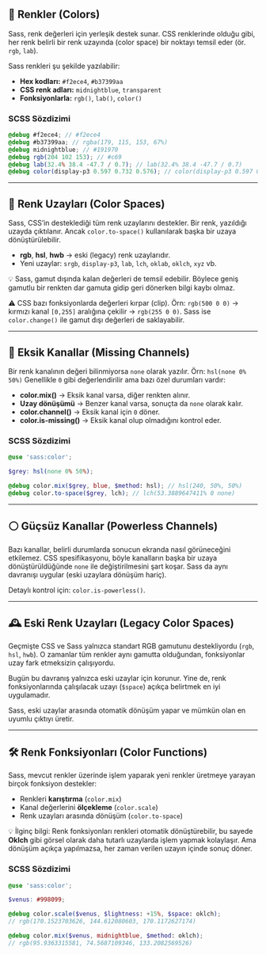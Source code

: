 ## 🎨 Renkler (Colors)

Sass, renk değerleri için yerleşik destek sunar. CSS renklerinde olduğu gibi, her renk belirli bir renk uzayında (color space) bir noktayı temsil eder (ör. `rgb`, `lab`).

Sass renkleri şu şekilde yazılabilir:

* **Hex kodları:** `#f2ece4`, `#b37399aa`
* **CSS renk adları:** `midnightblue`, `transparent`
* **Fonksiyonlarla:** `rgb()`, `lab()`, `color()`

### SCSS Sözdizimi

```scss
@debug #f2ece4; // #f2ece4
@debug #b37399aa; // rgba(179, 115, 153, 67%)
@debug midnightblue; // #191970
@debug rgb(204 102 153); // #c69
@debug lab(32.4% 38.4 -47.7 / 0.7); // lab(32.4% 38.4 -47.7 / 0.7)
@debug color(display-p3 0.597 0.732 0.576); // color(display-p3 0.597 0.732 0.576)
```

---

## 🌈 Renk Uzayları (Color Spaces)

Sass, CSS’in desteklediği tüm renk uzaylarını destekler.
Bir renk, yazıldığı uzayda çıktılanır. Ancak `color.to-space()` kullanılarak başka bir uzaya dönüştürülebilir.

* **rgb**, **hsl**, **hwb** → eski (legacy) renk uzaylarıdır.
* Yeni uzaylar: `srgb`, `display-p3`, `lab`, `lch`, `oklab`, `oklch`, `xyz` vb.

💡 Sass, gamut dışında kalan değerleri de temsil edebilir. Böylece geniş gamutlu bir renkten dar gamuta gidip geri dönerken bilgi kaybı olmaz.

⚠️ CSS bazı fonksiyonlarda değerleri kırpar (clip).
Örn: `rgb(500 0 0)` → kırmızı kanal `[0,255]` aralığına çekilir → `rgb(255 0 0)`.
Sass ise `color.change()` ile gamut dışı değerleri de saklayabilir.

---

## 🔲 Eksik Kanallar (Missing Channels)

Bir renk kanalının değeri bilinmiyorsa `none` olarak yazılır. Örn: `hsl(none 0% 50%)`
Genellikle `0` gibi değerlendirilir ama bazı özel durumları vardır:

* **color.mix()** → Eksik kanal varsa, diğer renkten alınır.
* **Uzay dönüşümü** → Benzer kanal varsa, sonuçta da `none` olarak kalır.
* **color.channel()** → Eksik kanal için `0` döner.
* **color.is-missing()** → Eksik kanal olup olmadığını kontrol eder.

### SCSS Sözdizimi

```scss
@use 'sass:color';

$grey: hsl(none 0% 50%);

@debug color.mix($grey, blue, $method: hsl); // hsl(240, 50%, 50%)
@debug color.to-space($grey, lch); // lch(53.3889647411% 0 none)
```

---

## ⚪ Güçsüz Kanallar (Powerless Channels)

Bazı kanallar, belirli durumlarda sonucun ekranda nasıl görüneceğini etkilemez.
CSS spesifikasyonu, böyle kanalların başka bir uzaya dönüştürüldüğünde `none` ile değiştirilmesini şart koşar.
Sass da aynı davranışı uygular (eski uzaylara dönüşüm hariç).

Detaylı kontrol için: `color.is-powerless()`.

---

## 🕰️ Eski Renk Uzayları (Legacy Color Spaces)

Geçmişte CSS ve Sass yalnızca standart RGB gamutunu destekliyordu (`rgb`, `hsl`, `hwb`).
O zamanlar tüm renkler aynı gamutta olduğundan, fonksiyonlar uzay fark etmeksizin çalışıyordu.

Bugün bu davranış yalnızca eski uzaylar için korunur. Yine de, renk fonksiyonlarında çalışılacak uzayı (`$space`) açıkça belirtmek en iyi uygulamadır.

Sass, eski uzaylar arasında otomatik dönüşüm yapar ve mümkün olan en uyumlu çıktıyı üretir.

---

## 🛠️ Renk Fonksiyonları (Color Functions)

Sass, mevcut renkler üzerinde işlem yaparak yeni renkler üretmeye yarayan birçok fonksiyon destekler:

* Renkleri **karıştırma** (`color.mix`)
* Kanal değerlerini **ölçekleme** (`color.scale`)
* Renk uzayları arasında dönüşüm (`color.to-space`)

💡 İlginç bilgi:
Renk fonksiyonları renkleri otomatik dönüştürebilir, bu sayede **Oklch** gibi görsel olarak daha tutarlı uzaylarda işlem yapmak kolaylaşır.
Ama dönüşüm açıkça yapılmazsa, her zaman verilen uzayın içinde sonuç döner.

### SCSS Sözdizimi

```scss
@use 'sass:color';

$venus: #998099;

@debug color.scale($venus, $lightness: +15%, $space: oklch);
// rgb(170.1523703626, 144.612080603, 170.1172627174)

@debug color.mix($venus, midnightblue, $method: oklch);
// rgb(95.9363315581, 74.5687109346, 133.2082569526)
```
